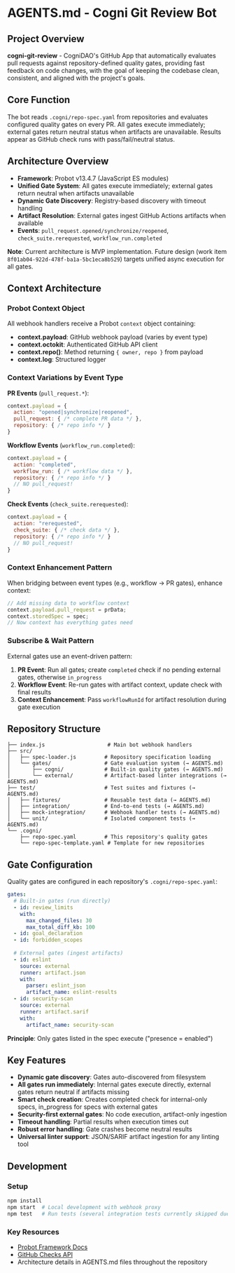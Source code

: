 # AGENTS.md - Cogni Git Review Bot

## Project Overview
**cogni-git-review** - CogniDAO's GitHub App that automatically evaluates pull requests against repository-defined quality gates, providing fast feedback on code changes, with the goal of keeping the codebase clean, consistent, and aligned with the project's goals.

## Core Function
The bot reads `.cogni/repo-spec.yaml` from repositories and evaluates configured quality gates on every PR. All gates execute immediately; external gates return neutral status when artifacts are unavailable. Results appear as GitHub check runs with pass/fail/neutral status.

## Architecture Overview
- **Framework**: Probot v13.4.7 (JavaScript ES modules)
- **Unified Gate System**: All gates execute immediately; external gates return neutral when artifacts unavailable
- **Dynamic Gate Discovery**: Registry-based discovery with timeout handling
- **Artifact Resolution**: External gates ingest GitHub Actions artifacts when available
- **Events**: `pull_request.opened/synchronize/reopened`, `check_suite.rerequested`, `workflow_run.completed`

**Note**: Current architecture is MVP implementation. Future design (work item `8f01ab04-922d-478f-ba1a-5bc1eca8b529`) targets unified async execution for all gates.

## Context Architecture

### Probot Context Object
All webhook handlers receive a Probot `context` object containing:
- **context.payload**: GitHub webhook payload (varies by event type)  
- **context.octokit**: Authenticated GitHub API client
- **context.repo()**: Method returning `{ owner, repo }` from payload
- **context.log**: Structured logger

### Context Variations by Event Type

**PR Events** (`pull_request.*`):
```javascript
context.payload = {
  action: "opened|synchronize|reopened",
  pull_request: { /* complete PR data */ },
  repository: { /* repo info */ }
}
```

**Workflow Events** (`workflow_run.completed`):
```javascript  
context.payload = {
  action: "completed", 
  workflow_run: { /* workflow data */ },
  repository: { /* repo info */ }
  // NO pull_request!
}
```

**Check Events** (`check_suite.rerequested`):
```javascript
context.payload = {
  action: "rerequested",
  check_suite: { /* check data */ },
  repository: { /* repo info */ }
  // NO pull_request!
}
```

### Context Enhancement Pattern
When bridging between event types (e.g., workflow → PR gates), enhance context:
```javascript
// Add missing data to workflow context
context.payload.pull_request = prData;
context.storedSpec = spec;
// Now context has everything gates need
```

### Subscribe & Wait Pattern
External gates use an event-driven pattern:
1. **PR Event**: Run all gates; create `completed` check if no pending external gates, otherwise `in_progress`
2. **Workflow Event**: Re-run gates with artifact context, update check with final results
3. **Context Enhancement**: Pass `workflowRunId` for artifact resolution during gate execution

## Repository Structure
```
├── index.js                    # Main bot webhook handlers
├── src/
│   ├── spec-loader.js         # Repository specification loading
│   └── gates/                 # Gate evaluation system (→ AGENTS.md)
│       ├── cogni/             # Built-in quality gates (→ AGENTS.md) 
│       └── external/          # Artifact-based linter integrations (→ AGENTS.md)
├── test/                      # Test suites and fixtures (→ AGENTS.md)
│   ├── fixtures/              # Reusable test data (→ AGENTS.md)
│   ├── integration/           # End-to-end tests (→ AGENTS.md)
│   ├── mock-integration/      # Webhook handler tests (→ AGENTS.md)
│   └── unit/                  # Isolated component tests (→ AGENTS.md)
└── .cogni/
    ├── repo-spec.yaml         # This repository's quality gates
    └── repo-spec-template.yaml # Template for new repositories
```

## Gate Configuration
Quality gates are configured in each repository's `.cogni/repo-spec.yaml`:
```yaml
gates:
  # Built-in gates (run directly)
  - id: review_limits
    with:
      max_changed_files: 30
      max_total_diff_kb: 100
  - id: goal_declaration
  - id: forbidden_scopes
  
  # External gates (ingest artifacts)
  - id: eslint
    source: external
    runner: artifact.json
    with:
      parser: eslint_json
      artifact_name: eslint-results
  - id: security-scan
    source: external
    runner: artifact.sarif
    with:
      artifact_name: security-scan
```
**Principle**: Only gates listed in the spec execute ("presence = enabled")

## Key Features
- **Dynamic gate discovery**: Gates auto-discovered from filesystem
- **All gates run immediately**: Internal gates execute directly, external gates return neutral if artifacts missing
- **Smart check creation**: Creates completed check for internal-only specs, in_progress for specs with external gates
- **Security-first external gates**: No code execution, artifact-only ingestion
- **Timeout handling**: Partial results when execution times out
- **Robust error handling**: Gate crashes become neutral results
- **Universal linter support**: JSON/SARIF artifact ingestion for any linting tool

## Development

### Setup
```bash
npm install
npm start  # Local development with webhook proxy
npm test   # Run tests (several integration tests currently skipped due to mocking issues)
```

### Key Resources
- [Probot Framework Docs](https://probot.github.io/docs/)
- [GitHub Checks API](https://docs.github.com/en/rest/checks)
- Architecture details in AGENTS.md files throughout the repository